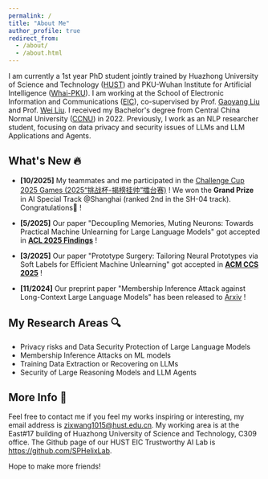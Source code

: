 ```yaml
---
permalink: /
title: "About Me"
author_profile: true
redirect_from: 
  - /about/
  - /about.html
---
```


I am currently a 1st year PhD student jointly trained by Huazhong University of Science and Technology ([HUST](http://www.hust.edu.cn/)) and PKU-Wuhan Institute for Artificial Intelligence ([Whai-PKU](http://whai.pku.edu.cn/index.htm)).
I am working at the School of Electronic Information and Communications ([EIC](http://ei.hust.edu.cn/)), co-supervised by Prof. [Gaoyang Liu](https://gyliu1991.github.io) and Prof. [Wei Liu](https://faculty.hust.edu.cn/wliu/zh_CN/index.htm). 
I received my Bachelor's degree from Central China Normal University ([CCNU](https://www.ccnu.edu.cn/)) in 2022.
Previously, I work as an NLP researcher student, focusing on data privacy and security issues of LLMs and LLM Applications and Agents.

What's New 🔥
------
- **[10/2025]** My teammates and me participated in the [Challenge Cup 2025 Games (2025“挑战杯-揭榜挂帅”擂台赛)](https://2025.tiaozhanbei.net/) ! We won the **Grand Prize** in AI Special Track @Shanghai (ranked 2nd in the SH-04 track). Congratulations🎉 !

- **[5/2025]** Our paper "Decoupling Memories, Muting Neurons: Towards Practical Machine Unlearning for Large Language Models" got accepted in [**ACL 2025 Findings**](https://2025.aclweb.org/) !

- **[3/2025]** Our paper "Prototype Surgery: Tailoring Neural Prototypes via Soft Labels for Efficient Machine Unlearning" got accepted in [**ACM CCS 2025**](https://www.sigsac.org/ccs/CCS2025/) !

- **[11/2024]** Our preprint paper "Membership Inference Attack against Long-Context Large Language Models" has been released to [Arxiv](https://arxiv.org/abs/2411.11424) !

My Research Areas 🔍
------
- Privacy risks and Data Security Protection of Large Language Models
- Membership Inference Attacks on ML models
- Training Data Extraction or Recovering on LLMs
- Security of Large Reasoning Models and LLM Agents

More Info 📧
------
Feel free to contact me if you feel my works inspiring or interesting, my email address is <zixwang1015@hust.edu.cn>.
My working area is at the East#17 building of Huazhong University of Science and Technology, C309 office. The Github page of our HUST EIC Trustworthy AI Lab is <https://github.com/SPHelixLab>.

Hope to make more friends!


